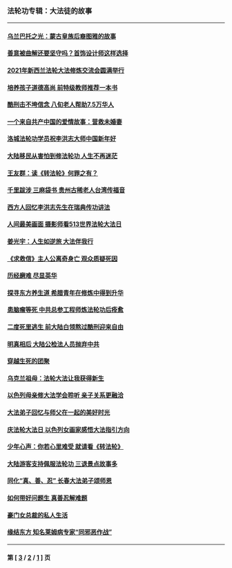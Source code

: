 ### 法轮功专辑：大法徒的故事
---
#### [乌兰巴托之光：蒙古皇族后裔图雅的故事](../../pages/nf1147481/n13155759.md?10290430) 
#### [善意被曲解还要坚守吗？首饰设计师这样选择](../../pages/nf1147481/n13077575.md?10290430) 
#### [2021年新西兰法轮大法修炼交流会圆满举行](../../pages/nf1147481/n13033149.md?10290430) 
#### [培养孩子道德高尚 前特级教师推荐一本书](../../pages/nf1147481/n12938640.md?10290430) 
#### [酷刑击不垮信念 八旬老人帮助7.5万华人](../../pages/nf1147481/n12880712.md?10290430) 
#### [一个来自共产中国的爱情故事：营救未婚妻](../../pages/nf1147481/n12778386.md?10290430) 
#### [洛城法轮功学员祝李洪志大师中国新年好](../../pages/nf1147481/n12724685.md?10290430) 
#### [大陆移民从害怕到修法轮功 人生不再迷茫](../../pages/nf1147481/n12414325.md?10290430) 
#### [王友群：读《转法轮》何罪之有？](../../pages/nf1147481/n12408647.md?10290430) 
#### [千里跋涉 三麻袋书 贵州古稀老人台湾传福音](../../pages/nf1147481/n12198750.md?10290430) 
#### [西方人回忆李洪志先生在瑞典传功讲法](../../pages/nf1147481/n12099607.md?10290430) 
#### [人间最美画面 摄影师看513世界法轮大法日](../../pages/nf1147481/n12094118.md?10290430) 
#### [姜光宇：人生如逆旅 大法伴我行](../../pages/nf1147481/n12088664.md?10290430) 
#### [《求救信》主人公离奇身亡 观众质疑死因](../../pages/nf1147481/n11845215.md?10290430) 
#### [历经磨难 尽显英华](../../pages/nf1147481/n11723297.md?10290430) 
#### [探寻东方养生道 希腊青年在修炼中得到升华](../../pages/nf1147481/n11494502.md?10290430) 
#### [患脑瘤等死 中共总参工程师炼法轮功后痊愈](../../pages/nf1147481/n11466682.md?10290430) 
#### [二度死里逃生 前大陆白领熬过酷刑迎来自由](../../pages/nf1147481/n11368594.md?10290430) 
#### [明真相后 大陆公检法人员抛弃中共](../../pages/nf1147481/n11358618.md?10290430) 
#### [穿越生死的团聚](../../pages/nf1147481/n11258922.md?10290430) 
#### [乌克兰祖母：法轮大法让我获得新生](../../pages/nf1147481/n11269457.md?10290430) 
#### [以色列母亲修大法学会聆听 亲子关系更融洽](../../pages/nf1147481/n11268195.md?10290430) 
#### [大法弟子回忆与师父在一起的美好时光](../../pages/nf1147481/n11267759.md?10290430) 
#### [庆法轮大法日 以色列女画家感悟大法指引方向](../../pages/nf1147481/n11267735.md?10290430) 
#### [少年心声：你若心里难受 就请看《转法轮》](../../pages/nf1147481/n11267496.md?10290430) 
#### [大陆游客支持佩服法轮功 三退景点故事多](../../pages/nf1147481/n11267378.md?10290430) 
#### [同化“真、善、忍” 长春大法弟子颂师恩](../../pages/nf1147481/n11266497.md?10290430) 
#### [如何带好问题生 真善忍解难题](../../pages/nf1147481/n11243655.md?10290430) 
#### [豪门女总裁的私人生活](../../pages/nf1147481/n10127794.md?10290430) 
#### [缘结东方 知名莱姆病专家“同邪恶作战”](../../pages/nf1147481/n10682468.md?10290430) 

---
#### 第 [ [3](./3.md?10290430) / [2](./2.md?10290430) / [1](./1.md?10290430) ] 页
